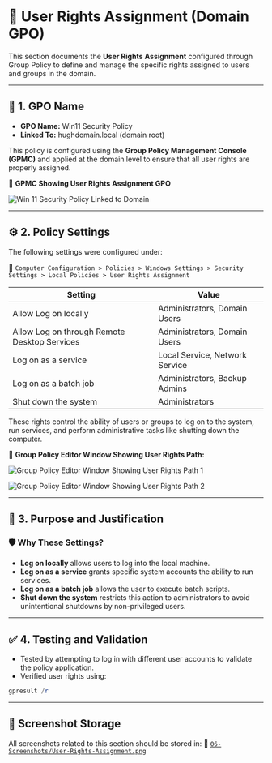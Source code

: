 # 👤 User Rights Assignment (Domain GPO)

This section documents the **User Rights Assignment** configured through Group Policy to define and manage the specific rights assigned to users and groups in the domain.

---

## 📛 1. GPO Name

- **GPO Name:** Win11 Security Policy
- **Linked To:** hughdomain.local (domain root)

This policy is configured using the **Group Policy Management Console (GPMC)** and applied at the domain level to ensure that all user rights are properly assigned.

📸 **GPMC Showing User Rights Assignment GPO**

![Win 11 Security Policy Linked to Domain](https://github.com/user-attachments/assets/41d02b02-6eff-41ca-95c6-6cf19b33bb1d)

---

## ⚙️ 2. Policy Settings

The following settings were configured under:

📂 `Computer Configuration > Policies > Windows Settings > Security Settings > Local Policies > User Rights Assignment`

| Setting                                                        | Value                           |
|----------------------------------------------------------------|---------------------------------|
| Allow Log on locally                                           | Administrators, Domain Users    |
| Allow Log on through Remote Desktop Services                   | Administrators, Domain Users    |
| Log on as a service                                            | Local Service, Network Service  |
| Log on as a batch job                                          | Administrators, Backup Admins   |
| Shut down the system                                           | Administrators                  |

These rights control the ability of users or groups to log on to the system, run services, and perform administrative tasks like shutting down the computer.

📸 **Group Policy Editor Window Showing User Rights Path:**

![Group Policy Editor Window Showing User Rights Path 1](https://github.com/user-attachments/assets/d0495faf-a128-4a38-b694-375bf8577ed3)

![Group Policy Editor Window Showing User Rights Path 2](https://github.com/user-attachments/assets/0fcd640d-aafb-4c24-b619-e13e5be83ade)

---

## 📌 3. Purpose and Justification

### 🛡️ Why These Settings?

- **Log on locally** allows users to log into the local machine.
- **Log on as a service** grants specific system accounts the ability to run services.
- **Log on as a batch job** allows the user to execute batch scripts.
- **Shut down the system** restricts this action to administrators to avoid unintentional shutdowns by non-privileged users.

---

## ✅ 4. Testing and Validation

- Tested by attempting to log in with different user accounts to validate the policy application.
- Verified user rights using:

```powershell
gpresult /r
```
---


## 📁 Screenshot Storage
All screenshots related to this section should be stored in:
📂 [`06-Screenshots/User-Rights-Assignment.png`]()
